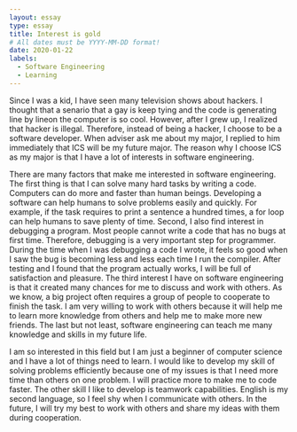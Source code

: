```yaml
---
layout: essay
type: essay
title: Interest is gold
# All dates must be YYYY-MM-DD format!
date: 2020-01-22
labels:
  - Software Engineering
  - Learning
---
```



Since I was a kid, I have seen many television shows about hackers. I thought that a senario that  a gay is keep tying and the code is generating line by lineon the computer is so cool. However, after I grew up, I realized that hacker is illegal. Therefore, instead of being a hacker, I choose to be a software developer. When adviser ask me about my major, I replied to him immediately that ICS will be my future major. The reason why I choose ICS as my major is that I have a lot of interests in software engineering.

There are many factors that make me interested in software engineering. The first thing is that I can solve many hard tasks by writing a code. Computers can do more and faster than human beings. Developing a software can help humans to solve problems easily and quickly. For example, if the task requires to print a sentence a hundred times, a for loop can help humans to save plenty of time. Second, I also find interest in debugging a program. Most people cannot write a code that has no bugs at first time. Therefore, debugging is a very important step for programmer. During the time when I was debugging a code I wrote, it feels so good when I saw the bug is becoming less and less each time I run the compiler. After testing and I found that the program actually works, I will be full of satisfaction and pleasure. The third interest I have on software engineering is that it created many chances for me to discuss and work with others. As we know, a big project often requires a group of people to cooperate to finish the task. I am very willing to work with others because it will help me to learn more knowledge from others and help me to make more new friends. The last but not least, software engineering can teach me many knowledge and skills in my future life.

I am so interested in this field but I am just a beginner of computer science and I have a lot of things need to learn. I would like to develop my skill of solving problems efficiently because one of my issues is that I need more time than others on one problem. I will practice more to make me to code faster. The other skill I like to develop is teamwork capabilities. English is my second language, so I feel shy when I communicate with others. In the future, I will try my best to work with others and share my ideas with them during cooperation.
